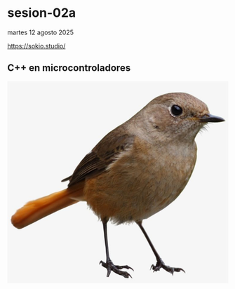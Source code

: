 # sesion-02a

martes 12 agosto 2025

<https://sokio.studio/>

## C++ en microcontroladores

![imagen de un pájaro](./archivos/bird.jpg)

